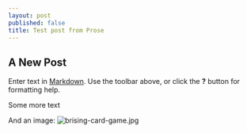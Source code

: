 ```yaml
---
layout: post
published: false
title: Test post from Prose
---
```


## A New Post

Enter text in [Markdown](http://daringfireball.net/projects/markdown/). Use the toolbar above, or click the **?** button for formatting help.

Some more text

And an image:
![brising-card-game.jpg]({{site.baseurl}}/assets/brising-card-game.jpg)
